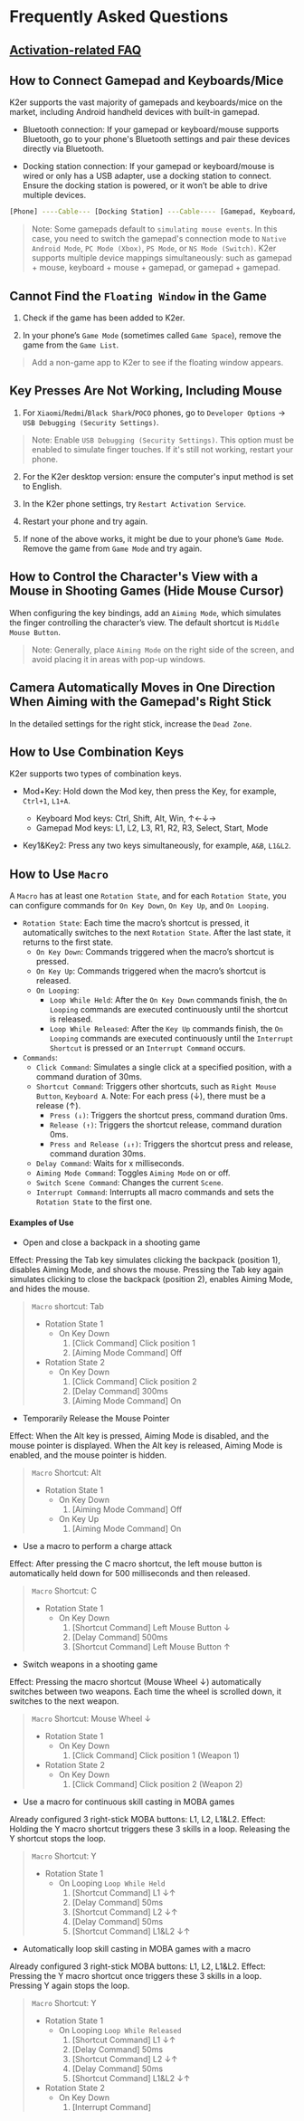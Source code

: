 # Frequently Asked Questions

## [Activation-related FAQ](/activation.md)

## How to Connect Gamepad and Keyboards/Mice

K2er supports the vast majority of gamepads and keyboards/mice on the market, including Android handheld devices with built-in gamepad.

* Bluetooth connection: If your gamepad or keyboard/mouse supports Bluetooth, go to your phone's Bluetooth settings and pair these devices directly via Bluetooth.

* Docking station connection: If your gamepad or keyboard/mouse is wired or only has a USB adapter, use a docking station to connect. Ensure the docking station is powered, or it won’t be able to drive multiple devices.

```bash
[Phone] ----Cable--- [Docking Station] ---Cable---- [Gamepad, Keyboard/Mouse]
```

> Note: Some gamepads default to `simulating mouse events`. In this case, you need to switch the gamepad's connection mode to `Native Android Mode`, `PC Mode (Xbox)`, `PS Mode`, or `NS Mode (Switch)`.
> K2er supports multiple device mappings simultaneously: such as gamepad + mouse, keyboard + mouse + gamepad, or gamepad + gamepad.

## Cannot Find the `Floating Window` in the Game

1. Check if the game has been added to K2er.

2. In your phone’s `Game Mode` (sometimes called `Game Space`), remove the game from the `Game List`.

> Add a non-game app to K2er to see if the floating window appears.

## Key Presses Are Not Working, Including Mouse

1. For `Xiaomi`/`Redmi`/`Black Shark`/`POCO` phones, go to `Developer Options` -> `USB Debugging (Security Settings)`.

> Note: Enable `USB Debugging (Security Settings)`. This option must be enabled to simulate finger touches. If it's still not working, restart your phone.

2. For the K2er desktop version: ensure the computer's input method is set to English.

3. In the K2er phone settings, try `Restart Activation Service`.

4. Restart your phone and try again.

5. If none of the above works, it might be due to your phone’s `Game Mode`. Remove the game from `Game Mode` and try again.

## How to Control the Character's View with a Mouse in Shooting Games (Hide Mouse Cursor)

When configuring the key bindings, add an `Aiming Mode`, which simulates the finger controlling the character’s view. The default shortcut is `Middle Mouse Button`.

> Note: Generally, place `Aiming Mode` on the right side of the screen, and avoid placing it in areas with pop-up windows.

## Camera Automatically Moves in One Direction When Aiming with the Gamepad's Right Stick

In the detailed settings for the right stick, increase the `Dead Zone`.

## How to Use Combination Keys

K2er supports two types of combination keys.

* Mod+Key: Hold down the Mod key, then press the Key, for example, `Ctrl+1`, `L1+A`.
   - Keyboard Mod keys: Ctrl, Shift, Alt, Win, ↑←↓→
   - Gamepad Mod keys: L1, L2, L3, R1, R2, R3, Select, Start, Mode
   
* Key1&Key2: Press any two keys simultaneously, for example, `A&B`, `L1&L2`.

## How to Use `Macro`

A `Macro` has at least one `Rotation State`, and for each `Rotation State`, you can configure commands for `On Key Down`, `On Key Up`, and `On Looping`.

* `Rotation State`: Each time the macro’s shortcut is pressed, it automatically switches to the next `Rotation State`. After the last state, it returns to the first state.
    * `On Key Down`: Commands triggered when the macro’s shortcut is pressed.
    * `On Key Up`: Commands triggered when the macro’s shortcut is released.
    * `On Looping`:
        * `Loop While Held`: After the `On Key Down` commands finish, the `On Looping` commands are executed continuously until the shortcut is released.
        * `Loop While Released`: After the `Key Up` commands finish, the `On Looping` commands are executed continuously until the `Interrupt Shortcut` is pressed or an `Interrupt Command` occurs.
* `Commands`:
    * `Click Command`: Simulates a single click at a specified position, with a command duration of 30ms.
    * `Shortcut Command`: Triggers other shortcuts, such as `Right Mouse Button`, `Keyboard A`. Note: For each press (↓), there must be a release (↑).
        * `Press (↓)`: Triggers the shortcut press, command duration 0ms.
        * `Release (↑)`: Triggers the shortcut release, command duration 0ms.
        * `Press and Release (↓↑)`: Triggers the shortcut press and release, command duration 30ms.
    * `Delay Command`: Waits for x milliseconds.
    * `Aiming Mode Command`: Toggles `Aiming Mode` on or off.
    * `Switch Scene Command`: Changes the current `Scene`.
    * `Interrupt Command`: Interrupts all macro commands and sets the `Rotation State` to the first one.

#### Examples of Use
* Open and close a backpack in a shooting game

Effect: Pressing the Tab key simulates clicking the backpack (position 1), disables Aiming Mode, and shows the mouse.
Pressing the Tab key again simulates clicking to close the backpack (position 2), enables Aiming Mode, and hides the mouse.

> `Macro` shortcut: Tab
> * Rotation State 1
>   * On Key Down
>       1. [Click Command] Click position 1
>       2. [Aiming Mode Command] Off
> * Rotation State 2
>   * On Key Down
>       1. [Click Command] Click position 2
>       2. [Delay Command] 300ms
>       3. [Aiming Mode Command] On

* Temporarily Release the Mouse Pointer

Effect: When the Alt key is pressed, Aiming Mode is disabled, and the mouse pointer is displayed. When the Alt key is released, Aiming Mode is enabled, and the mouse pointer is hidden.

> `Macro` Shortcut: Alt
> * Rotation State 1
>   * On Key Down
>       1. [Aiming Mode Command] Off
>   * On Key Up
>       1. [Aiming Mode Command] On

* Use a macro to perform a charge attack

Effect: After pressing the C macro shortcut, the left mouse button is automatically held down for 500 milliseconds and then released.

> `Macro` Shortcut: C
> * Rotation State 1
>   * On Key Down
>       1. [Shortcut Command] Left Mouse Button ↓
>       2. [Delay Command] 500ms
>       3. [Shortcut Command] Left Mouse Button ↑

* Switch weapons in a shooting game

Effect: Pressing the macro shortcut (Mouse Wheel ↓) automatically switches between two weapons. Each time the wheel is scrolled down, it switches to the next weapon.

> `Macro` Shortcut: Mouse Wheel ↓
> * Rotation State 1
>   * On Key Down
>       1. [Click Command] Click position 1 (Weapon 1)
> * Rotation State 2
>   * On Key Down
>       1. [Click Command] Click position 2 (Weapon 2)

* Use a macro for continuous skill casting in MOBA games

Already configured 3 right-stick MOBA buttons: L1, L2, L1&L2. Effect: Holding the Y macro shortcut triggers these 3 skills in a loop. Releasing the Y shortcut stops the loop.

> `Macro` Shortcut: Y
> * Rotation State 1
>   * On Looping `Loop While Held`
>       1. [Shortcut Command] L1 ↓↑
>       2. [Delay Command] 50ms
>       3. [Shortcut Command] L2 ↓↑
>       4. [Delay Command] 50ms
>       5. [Shortcut Command] L1&L2 ↓↑

* Automatically loop skill casting in MOBA games with a macro

Already configured 3 right-stick MOBA buttons: L1, L2, L1&L2. Effect: Pressing the Y macro shortcut once triggers these 3 skills in a loop. Pressing Y again stops the loop.

> `Macro` Shortcut: Y
> * Rotation State 1
>   * On Looping `Loop While Released`
>       1. [Shortcut Command] L1 ↓↑
>       2. [Delay Command] 50ms
>       3. [Shortcut Command] L2 ↓↑
>       4. [Delay Command] 50ms
>       5. [Shortcut Command] L1&L2 ↓↑
> * Rotation State 2
>   * On Key Down
>       1. [Interrupt Command]